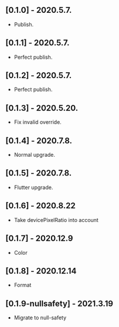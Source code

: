 ## [0.1.0] - 2020.5.7.

- Publish.

## [0.1.1] - 2020.5.7.

- Perfect publish.

## [0.1.2] - 2020.5.7.

- Perfect publish.

## [0.1.3] - 2020.5.20.

- Fix invalid override.

## [0.1.4] - 2020.7.8.

- Normal upgrade.

## [0.1.5] - 2020.7.8.

- Flutter upgrade.

## [0.1.6] - 2020.8.22

- Take devicePixelRatio into account

## [0.1.7] - 2020.12.9

- Color

## [0.1.8] - 2020.12.14

- Format

## [0.1.9-nullsafety] - 2021.3.19

- Migrate to null-safety
